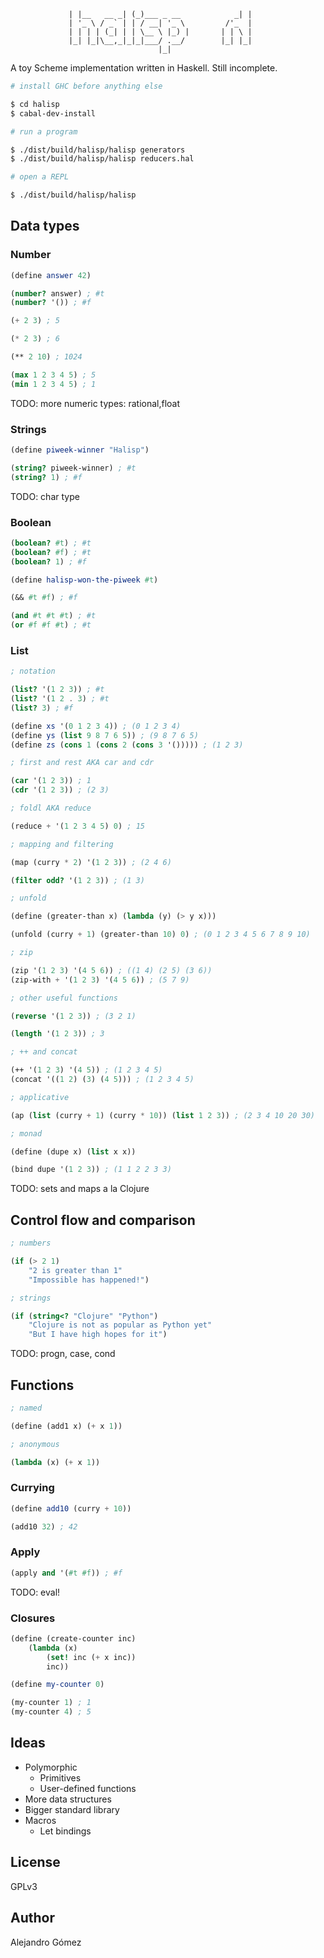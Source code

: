                  | |__   __ _| (_)___ _ __            _| |
                 | '_ \ / _` | | / __| '_ \         /'_  |
                 | | | | (_| | | \__ \ |_) |       | | \ |
                 |_| |_|\__,_|_|_|___/ .__/        |_| |_|
                                     |_|

A toy Scheme implementation written in Haskell. Still incomplete.

```sh
# install GHC before anything else

$ cd halisp
$ cabal-dev-install

# run a program

$ ./dist/build/halisp/halisp generators
$ ./dist/build/halisp/halisp reducers.hal

# open a REPL

$ ./dist/build/halisp/halisp
```

## Data types


### Number

```scheme
(define answer 42)

(number? answer) ; #t
(number? '()) ; #f

(+ 2 3) ; 5

(* 2 3) ; 6

(** 2 10) ; 1024

(max 1 2 3 4 5) ; 5
(min 1 2 3 4 5) ; 1
```

TODO: more numeric types: rational,float

### Strings

```scheme
(define piweek-winner "Halisp")

(string? piweek-winner) ; #t
(string? 1) ; #f
```

TODO: char type

### Boolean

```scheme
(boolean? #t) ; #t
(boolean? #f) ; #t
(boolean? 1) ; #f

(define halisp-won-the-piweek #t)

(&& #t #f) ; #f

(and #t #t #t) ; #t
(or #f #f #t) ; #t
```

### List

```scheme
; notation

(list? '(1 2 3)) ; #t
(list? '(1 2 . 3) ; #t
(list? 3) ; #f

(define xs '(0 1 2 3 4)) ; (0 1 2 3 4)
(define ys (list 9 8 7 6 5)) ; (9 8 7 6 5)
(define zs (cons 1 (cons 2 (cons 3 '())))) ; (1 2 3)

; first and rest AKA car and cdr

(car '(1 2 3)) ; 1
(cdr '(1 2 3)) ; (2 3)

; foldl AKA reduce

(reduce + '(1 2 3 4 5) 0) ; 15

; mapping and filtering

(map (curry * 2) '(1 2 3)) ; (2 4 6)

(filter odd? '(1 2 3)) ; (1 3)

; unfold

(define (greater-than x) (lambda (y) (> y x)))

(unfold (curry + 1) (greater-than 10) 0) ; (0 1 2 3 4 5 6 7 8 9 10)

; zip

(zip '(1 2 3) '(4 5 6)) ; ((1 4) (2 5) (3 6))
(zip-with + '(1 2 3) '(4 5 6)) ; (5 7 9)

; other useful functions

(reverse '(1 2 3)) ; (3 2 1)

(length '(1 2 3)) ; 3

; ++ and concat

(++ '(1 2 3) '(4 5)) ; (1 2 3 4 5)
(concat '((1 2) (3) (4 5))) ; (1 2 3 4 5)

; applicative

(ap (list (curry + 1) (curry * 10)) (list 1 2 3)) ; (2 3 4 10 20 30)

; monad

(define (dupe x) (list x x))

(bind dupe '(1 2 3)) ; (1 1 2 2 3 3)
```

TODO: sets and maps a la Clojure

## Control flow and comparison

```scheme
; numbers

(if (> 2 1)
    "2 is greater than 1"
    "Impossible has happened!")

; strings

(if (string<? "Clojure" "Python")
    "Clojure is not as popular as Python yet"
    "But I have high hopes for it")
```

TODO: progn, case, cond

## Functions

```scheme
; named

(define (add1 x) (+ x 1))

; anonymous

(lambda (x) (+ x 1))
```

### Currying

```scheme
(define add10 (curry + 10))

(add10 32) ; 42
```

### Apply

```scheme
(apply and '(#t #f)) ; #f
```

TODO: eval!

### Closures

```scheme
(define (create-counter inc)
    (lambda (x)
        (set! inc (+ x inc))
        inc))

(define my-counter 0)

(my-counter 1) ; 1
(my-counter 4) ; 5
```

## Ideas

- Polymorphic
  * Primitives
  * User-defined functions
- More data structures
- Bigger standard library
- Macros
  * Let bindings

## License

GPLv3

## Author

Alejandro Gómez
